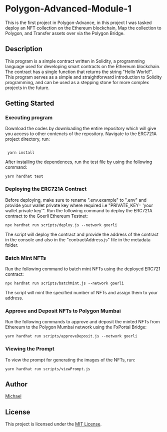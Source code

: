 # Polygon-Advanced-Module-1

This is the first project in Polygon-Advance, in this project I was tasked deploy an NFT collection on the Ethereum blockchain, Map the collection to Polygon, and Transfer assets over via the Polygon Bridge.

## Description

This program is a simple contract written in Solidity, a programming language used for developing smart contracts on the Ethereum blockchain. The contract has a single function that returns the string "Hello World!". This program serves as a simple and straightforward introduction to Solidity programming, and can be used as a stepping stone for more complex projects in the future.

## Getting Started

### Executing program

Download the codes by downloading the entire repository which will give you access to other contencts of the repository. Navigate to the ERC721A project directory,  run:

```shell

 yarn install

```

After installing the dependences, run the test file by using the following command:

```shell
yarn hardhat test
```

### Deploying the ERC721A Contract

Before deploying, make sure to rename ".env.example" to ".env" and provide your wallet private key where required i.e "PRIVATE_KEY= 'your wallet private key'". Run the following command to deploy the ERC721A contract to the Goerli Ethereum Testnet:

``` shell
npx hardhat run scripts/deploy.js --network goerli 
```

The script will deploy the contract and provide the address of the contract in the console and also in the "contractAddress.js" file in the metadata folder.

### Batch Mint NFTs

Run the following command to batch mint NFTs using the deployed ERC721 contract:

``` shell
npx hardhat run scripts/batchMint.js --network goerli
```

The script will mint the specified number of NFTs and assign them to your address.

### Approve and Deposit NFTs to Polygon Mumbai

Run the following commands to approve and deposit the minted NFTs from Ethereum to the Polygon Mumbai network using the FxPortal Bridge:

```shell
yarn hardhat run scripts/approveDeposit.js --network goerli
```

### Viewing the Prompt

To view the prompt for generating the images of the NFTs, run:

```shell
yarn hardhat run scripts/viewPrompt.js
```

## Author

[Michael](https://github.com/m-azra3l)

## License

This project is licensed under the [MIT License](LICENSE).